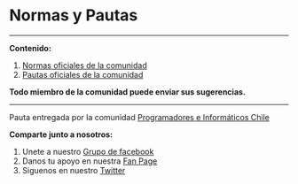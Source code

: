 Normas y Pautas
======================

----------
**Contenido:**

 1. [Normas oficiales de la comunidad](https://github.com/programadoreschile/pautasynormas/blob/master/normas_oficiales.md)
 2. [Pautas oficiales de la comunidad](https://github.com/programadoreschile/pautasynormas/blob/master/pautas_oficiales.md)

**Todo miembro de la comunidad puede enviar sus sugerencias.**


----------


Pauta entregada por la comunidad [Programadores e Informáticos Chile](http://www.programadores.cl)

**Comparte junto a nosotros:**

 1. Unete a nuestro [Grupo de facebook](https://www.facebook.com/groups/ProgramadoresCL/)
 2. Danos tu apoyo en nuestra [Fan Page](https://www.facebook.com/proinchile)
 2. Siguenos en nuestro [Twitter](https://twitter.com/)